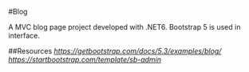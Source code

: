 #Blog

A MVC blog page project developed with .NET6. Bootstrap 5 is used in interface.

##Resources
*https://getbootstrap.com/docs/5.3/examples/blog/*
*https://startbootstrap.com/template/sb-admin*
